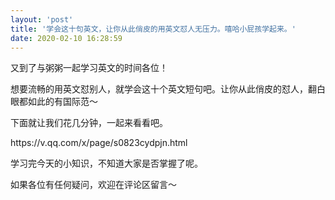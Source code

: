 ```yaml
---
layout: 'post'
title: '学会这十句英文，让你从此俏皮的用英文怼人无压力。嘻哈小屁孩学起来。'
date: 2020-02-10 16:28:59
---
```


又到了与粥粥一起学习英文的时间各位！</p>
<p>想要流畅的用英文怼别人，就学会这十个英文短句吧。让你从此俏皮的怼人，翻白眼都如此的有国际范～</p>
<p>下面就让我们花几分钟，一起来看看吧。</p>
<p>https://v.qq.com/x/page/s0823cydpjn.html</p>
<p>学习完今天的小知识，不知道大家是否掌握了呢。</p>
<p>如果各位有任何疑问，欢迎在评论区留言～
